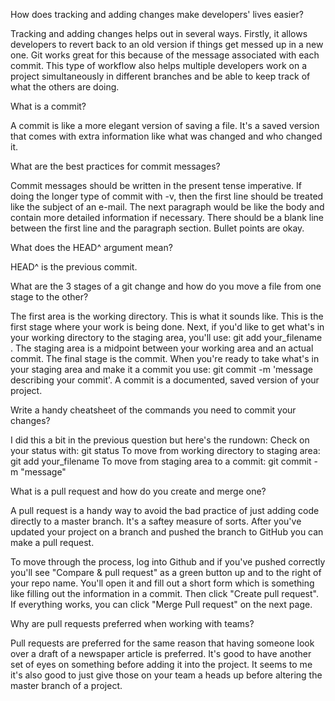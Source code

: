 How does tracking and adding changes make developers' lives easier?

Tracking and adding changes helps out in several ways.  Firstly, it allows developers to revert back to an old version if things get messed up in a new one.  Git works great for this because of the message associated with each commit.  This type of workflow also helps multiple developers work on a project simultaneously in different branches and be able to keep track of what the others are doing.

What is a commit?

A commit is like a more elegant version of saving a file.  It's a saved version that comes with extra information like what was changed and who changed it. 

What are the best practices for commit messages?

Commit messages should be written in the present tense imperative. If doing the longer type of commit with -v, then the first line should be treated like the subject of an e-mail.  The next paragraph would be like the body and contain more detailed information if necessary.  There should be a blank line between the first line and the paragraph section.  Bullet points are okay.

What does the HEAD^ argument mean?

HEAD^ is the previous commit. 

What are the 3 stages of a git change and how do you move a file from one stage to the other?

The first area is the working directory.  This is what it sounds like.  This is the first stage where your work is being done.  Next, if you'd like to get what's in your working directory to the staging area, you'll use: git add your_filename .  The staging area is a midpoint between your working area and an actual commit.  The final stage is the commit.  When you're ready to take what's in your staging area and make it a commit you use: git commit -m 'message describing your commit'. A commit is a documented, saved version of your project. 

Write a handy cheatsheet of the commands you need to commit your changes?

I did this a bit in the previous question but here's the rundown:
Check on your status with: git status
To move from working directory to staging area: git add your_filename
To move from staging area to a commit: git commit -m "message"

What is a pull request and how do you create and merge one?

A pull request is a handy way to avoid the bad practice of just adding code directly to a master branch.  It's a saftey measure of sorts.  After you've updated your project on a branch and pushed the branch to GitHub you can make a pull request.   

To move through the process, log into Github and if you've pushed correctly you'll see "Compare & pull request" as a green button up and to the right of your repo name. You'll open it and fill out a short form which is something like filling out the information in a commit. Then click "Create pull request". If everything works, you can click "Merge Pull request" on the next page. 

Why are pull requests preferred when working with teams?

Pull requests are preferred for the same reason that having someone look over a draft of a newspaper article is preferred.  It's good to have another set of eyes on something before adding it into the project.  It seems to me it's also good to just give those on your team a heads up before altering the master branch of a project. 